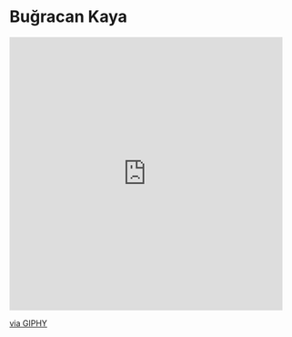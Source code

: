 # Buğracan Kaya
<iframe src="https://giphy.com/embed/1sgetPM00wWqJpVUTl" width="480" height="480" frameBorder="0" class="giphy-embed" allowFullScreen></iframe><p><a href="https://giphy.com/stickers/purwadhikaschool-coding-programming-purwadhika-1sgetPM00wWqJpVUTl">via GIPHY</a></p>
